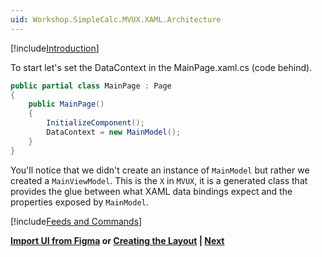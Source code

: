```yaml
---
uid: Workshop.SimpleCalc.MVUX.XAML.Architecture
---
```


[!include[Introduction](../../Resources/MVUX/Intro.md)]

To start let's set the DataContext in the MainPage.xaml.cs (code behind).

```cs
public partial class MainPage : Page
{
    public MainPage()
    {
        InitializeComponent();
        DataContext = new MainModel();
    }
}
```

You'll notice that we didn't create an instance of `MainModel` but rather we created a `MainViewModel`. This is the `X` in `MVUX`, it is a generated class that provides the glue between what XAML data bindings expect and the properties exposed by `MainModel`.

[!include[Feeds and Commands](../../Resources/MVUX/Feeds-and-Commands.md)]

**[Import UI from Figma](xref:Workshop.SimpleCalc.MVUX.XAML.Figma) or [Creating the Layout](xref:Workshop.SimpleCalc.MVUX.XAML.CreatingLayout) | [Next](xref:Workshop.SimpleCalc.MVUX.XAML.Finishing)**
